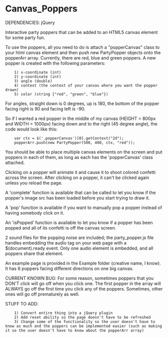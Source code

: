 Canvas_Poppers
==============

DEPENDENCIES: jQuery

Interactive party poppers that can be added to an HTML5 canvas element for some party fun.

To use the poppers, all you need to do is attach a "popperCanvas" class to your html canvas element and then push new PartyPopper objects onto the popperArr array.  Currently, there are red, blue and green poppers.  A new popper is created with the following parameters:

        1) x-coordinate (int)
        2) y-coordinate (int)
        3) angle (double)
        4) context (the context of your canvas where you want the popper drawn)
        5) color (string {"red", "green", "blue"})
        
For angles, straight down is 0 degrees, up is 180, the bottom of the popper facing right is 90 and facing left is -90.

So if I wanted a red popper in the middle of my canvas (HEIGHT = 800px and WIDTH = 1000px) facing down and to the right (45 degree angle), the code would look like this:

        var ctx = $('.popperCanvas')[0].getContext("2d");
        popperArr.push(new PartyPopper(500, 400, ctx, "red"));
        
You should be able to place multiple canvas elements on the screen and put poppers in each of them, as long as each has the 'popperCanvas' class attached.

Clicking on a popper will animate it and cause it to shoot colored confetti across the screen.  After clicking on a popper, it can't be clicked again unless you reload the page.

A 'complete' function is available that can be called to let you know if the popper's image src has been loaded before you start trying to draw it.

A 'pop' function is available if you want to manually pop a popper instead of having somebody click on it.

An 'isPopped' function is available to let you know if a popper has been popped and all of its confetti is off the canvas screen.

2 sound files for the popping noise are included; the party_popper.js file handles embedding the audio tag on your web page with a $(document).ready event.  Only one audio element is embedded, and all poppers share that element.


An example page is provided in the Example folder (creative name, I know).  It has 6 poppers facing different directions on one big canvas.


CURRENT KNOWN BUG: For some reason, sometimes poppers that you DON'T click will go off when you click one.  The first popper in the array will ALWAYS go off the first time you click any of the poppers.  Sometimes, other ones will go off prematurely as well.


STUFF TO ADD:

        1) Convert entire thing into a jQuery plugin
        2) Add reset ability so the page doesn't have to be refreshed
        3) Change some of the functionality so the user doesn't have to know as much and the poppers can be implemented easier (such as making it so the user doesn't have to know about the popperArr array)
